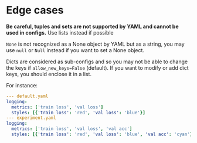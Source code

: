 # Edge cases

**Be careful, tuples and sets are not supported by YAML and cannot be used in configs.**
Use lists instead if possible

`None` is not recognized as a None object by YAML but as a string, you may use `null`
or `Null` instead if you want to
set a None object.

Dicts are considered as sub-configs and so you may not be able to change the keys if
`allow_new_keys=False` (default). If you want to modify or add dict keys, you should
enclose it in a list.

For instance:

```yaml
--- default.yaml
logging:
  metrics: ['train loss', 'val loss']
  styles: [{'train loss': 'red', 'val loss': 'blue'}]
--- experiment.yaml
logging:
  metrics: ['train loss', 'val loss', 'val acc']
  styles: [{'train loss': 'red', 'val loss': 'blue', 'val acc': 'cyan'}]
```
